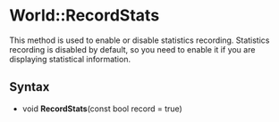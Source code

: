 # World::RecordStats #
This method is used to enable or disable statistics recording. Statistics recording is disabled by default, so you need to enable it if you are displaying statistical information.

## Syntax ##
- void **RecordStats**(const bool record = true)
